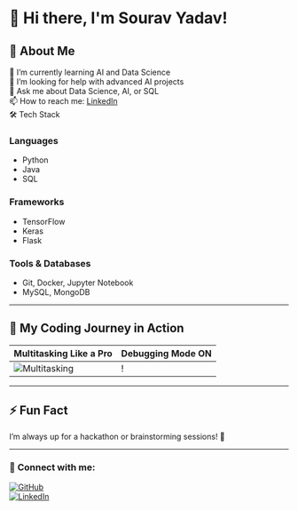 # 👋 Hi there, I'm Sourav Yadav!

## 🚀 About Me  
🌱 I’m currently learning AI and Data Science  
🤔 I’m looking for help with advanced AI projects  
💬 Ask me about Data Science, AI, or SQL  
📫 How to reach me: [LinkedIn](https://www.linkedin.com/in/sourav-yadav-737177328)  
🛠️ Tech Stack  

### **Languages**  
- Python  
- Java  
- SQL  

### **Frameworks**  
- TensorFlow  
- Keras  
- Flask  

### **Tools & Databases**  
- Git, Docker, Jupyter Notebook  
- MySQL, MongoDB  

---

## 🎯 My Coding Journey in Action  

| Multitasking Like a Pro | Debugging Mode ON |
|-------------------------|-------------------|
| ![Multitasking](https://media3.giphy.com/media/v1.Y2lkPTc5MGI3NjExcDlmZjl0NGl0bTY1dnE2dXRrdzl6c3ltNTNiOTJhdHpvNHk5dXE4aSZlcD12MV9pbnRlcm5hbF9naWZfYnlfaWQmY3Q9Zw/bGgsc5mWoryfgKBx1u/giphy.gif) | !



---

## ⚡ Fun Fact  
I’m always up for a hackathon or brainstorming sessions! 🚀  

---

### 📌 **Connect with me:**  
[![GitHub](https://img.shields.io/badge/GitHub-sourav--sudow-green)](https://github.com/sourav-sudow)  
[![LinkedIn](https://img.shields.io/badge/LinkedIn-Sourav%20Yadav-blue)](https://www.linkedin.com/in/sourav-yadav-737177328)
